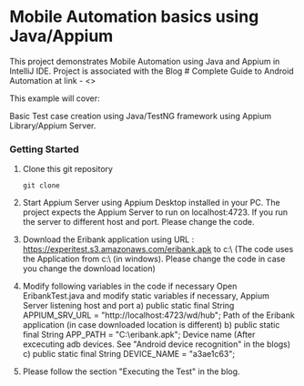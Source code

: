 # Mobile Automation basics using Java/Appium

This project demonstrates Mobile Automation using Java and Appium in IntelliJ IDE.
Project is associated with the Blog  # Complete Guide to Android Automation at link - <>

This example will cover:

Basic Test case creation using Java/TestNG framework using Appium Library/Appium Server.

### Getting Started

1. Clone this git repository

	```
	git clone
	```

2. Start Appium Server using Appium Desktop installed in your PC.
   The project expects the Appium Server to run on localhost:4723. If you run the server to different host and port. Please change the code.

3. Download the Eribank application using URL : https://experitest.s3.amazonaws.com/eribank.apk to c:\\  (The code uses the Application from c:\\ (in windows). Please change the code in case you   change the download location)

4. Modify following variables in the code if necessary
   Open EribankTest.java and modify static variables if necessary,
    Appium Server listening host and port
      a) public static final String APPIUM_SRV_URL = "http://localhost:4723/wd/hub";
    Path of the Eribank application (in case downloaded location is different)
      b) public static final String APP_PATH = "C:\\eribank.apk";
    Device name (After excecuting adb devices. See "Android device recognition" in the blogs)
      c) public static final String DEVICE_NAME = "a3ae1c63";
5. Please follow the section "Executing the Test" in the blog.
